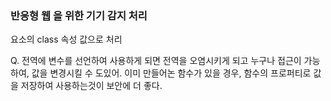 ###  반응형 웹 을 위한 기기 감지 처리 
 <html> 요소의 class 속성 값으로 처리


 Q. 전역에 변수를 선언하여 사용하게 되면 전역을 오염시키게 되고 
누구나 접근이 가능하여, 값을 변경시킬 수 도있어.
이미 만들어논 함수가 있을 경우, 
함수의 프로퍼티로 값을 저장하여 사용하는것이 보안에 더 좋다.